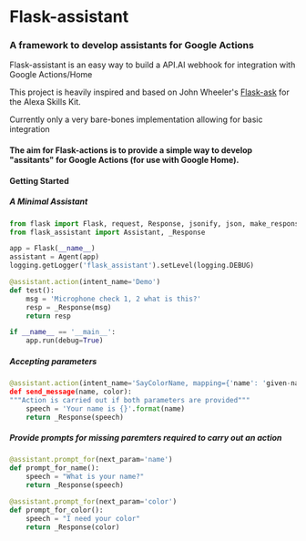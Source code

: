 # Flask-assistant
### A framework to develop assistants for Google Actions

 Flask-assistant is an easy way to build a API.AI webhook for integration with Google Actions/Home

 This project is heavily inspired and based on John Wheeler's [Flask-ask](https://github.com/johnwheeler/flask-ask) for the Alexa Skills Kit.

 Currently only a very bare-bones implementation allowing for basic integration




#### The aim for Flask-actions is to provide a simple way to develop "assitants" for Google Actions (for use with Google Home).



#### Getting Started
##### A Minimal Assistant

```python
from flask import Flask, request, Response, jsonify, json, make_response
from flask_assistant import Assistant, _Response

app = Flask(__name__)
assistant = Agent(app)
logging.getLogger('flask_assistant').setLevel(logging.DEBUG)

@assistant.action(intent_name='Demo')
def test():
    msg = 'Microphone check 1, 2 what is this?'
    resp = _Response(msg)
    return resp

if __name__ == '__main__':
    app.run(debug=True)
```

##### Accepting parameters
```python
@assistant.action(intent_name='SayColorName, mapping={'name': 'given-name'})
def send_message(name, color):
"""Action is carried out if both parameters are provided"""
    speech = 'Your name is {}'.format(name)
    return _Response(speech)
```

##### Provide prompts for missing paremters required to carry out an action
```python
@assistant.prompt_for(next_param='name')
def prompt_for_name():
    speech = "What is your name?"
    return _Response(speech)

@assistant.prompt_for(next_param='color')
def prompt_for_color():
    speech = "I need your color"
    return _Response(color)
```










